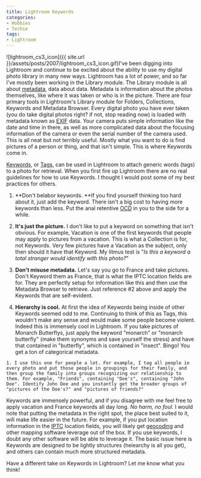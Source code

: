 ```yaml
---
title: Lightroom Keywords
categories:
- Hobbies
- Techie
tags:
- Lightroom
---
```


![lightroom_cs3_icon]({{ site.url }}/assets/posts/2007/lightroom_cs3_icon.gif)I've been digging into Lightroom and continue to be excited about the ability to use my digital photo library in many new ways. Lightroom has a lot of power, and so far I've mostly been working in the Library module. The Library module is all about [metadata](http://en.wikipedia.org/wiki/Metadata), data about data. Metadata is information about the photos themselves, like where it was taken or who is in the picture. There are four primary tools in Lightroom's Library module for Folders, Collections, Keywords and Metadata Browser.
Every digital photo you have ever taken (you do take digital photos right? if not, stop reading now) is loaded with metadata known as [EXIF](http://en.wikipedia.org/wiki/Exif) data. Your camera puts simple information like the date and time in there, as well as more complicated data about the focusing information of the camera or even the serial number of the camera used. This is all neat but not terribly useful. Mostly what you want to do is find pictures of a person or thing, and that isn't simple. This is where Keywords come in.

[Keywords](http://en.wikipedia.org/wiki/Keyword), or [Tags](http://en.wikipedia.org/wiki/Tags), can be used in Lightroom to attach generic words (tags) to a photo for retrieval. When you first fire up Lightroom there are no real guidelines for how to use Keywords. I thought I would post some of my best practices for others.



  1. **Don't belabor keywords. **If you find yourself thinking too hard about it, just add the keyword. There isn't a big cost to having more keywords than less. Put the anal retentive [OCD](http://en.wikipedia.org/wiki/OCD) in you to the side for a while.


  2. **It's just the picture.** I don't like to put a keyword on something that isn't obvious. For example, Vacation is one of the first keywords that people may apply to pictures from a vacation. This is what a Collection is for, not Keywords. Very few pictures have a Vacation as the subject, only then should it have that Keyword. My litmus test is "_Is this a keyword a total stranger would identify with this photo?_"


  3. **Don't misuse metadata.** Let's say you go to France and take pictures. Don't Keyword them as France, that is what the IPTC location fields are for. They are perfectly setup for information like this and then use the Metadata Browser to retrieve. Just reference #2 above and apply the Keywords that are self-evident.


  4. **Hierarchy is cool.** At first the idea of Keywords being inside of other Keywords seemed odd to me. Continuing to think of this as Tags, this wouldn't make any sense and would make some people become violent. Indeed this is immensely cool in Lightroom. If you take pictures of Monarch Butterflys, just apply the keyword "monarch" or "monarch butterfly" (make them synonyms and save yourself the stress) and have that contained in "butterfly", which is contained in "insect". Bingo! You get a ton of categorical metadata.


    1. I use this one for people a lot. For example, I tag all people in every photo and put those people in groupings for their family, and then group the family into groups recognizing our relationship to them. For example, "Friends", containing "Doe's", containing "John Doe". Identify John Doe and you instantly get the broader groups of "pictures of the Doe's?" and "pictures of friends?"




Keywords are immensely powerful, and if you disagree with me feel free to apply vacation and France keywords all day long. _No harm, no foul._ I would note that putting the metadata in the right spot, the place best suited to it, will make life easier in the future. For example, if you put location information in the [IPTC](http://en.wikipedia.org/wiki/IPTC) location fields, you will likely get [geocoding](http://en.wikipedia.org/wiki/Geocoding) and other mapping software leverage out of the box. If you use keywords, I doubt any other software will be able to leverage it. The basic issue here is Keywords are designed to be lightly structures (heiearchy is all you get), and others can contain much more structured metadata.

Have a different take on Keywords in Lightroom? Let me know what you think!
